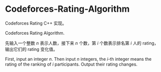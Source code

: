 # Codeforces-Rating-Algorithm

Codeforces Rating C++ 实现。

Codeforces Rating Algorithm.

先输入一个整数 $n$ 表示人数，接下来 $n$ 个数，第 $i$ 个数表示排名第 $i$ 人的 rating，输出它们的 rating 变化值。

First, input an integer $n$. Then input $n$ integers, the $i$-th integer means the rating of the ranking of $i$ participants. Output their rating changes.
